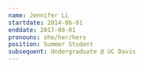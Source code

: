 ```yaml
---
name: Jennifer Li
startdate: 2014-06-01
enddate: 2017-08-01
pronouns: she/her/hers
position: Summer Student
subsequent: Undergraduate @ UC Davis
---
```

